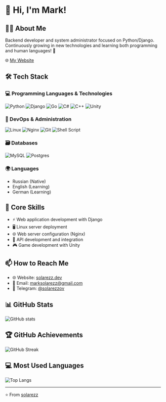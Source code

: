 # 👋 Hi, I'm Mark!

## 👨‍💻 About Me
Backend developer and system administrator focused on Python/Django. Continuously growing in new technologies and learning both programming and human languages! 🚀

🌐 [My Website](https://solarezz.dev)

## 🛠 Tech Stack

### 💻 Programming Languages & Technologies
![Python](https://img.shields.io/badge/python-3670A0?style=for-the-badge&logo=python&logoColor=ffdd54)
![Django](https://img.shields.io/badge/django-%23092E20.svg?style=for-the-badge&logo=django&logoColor=white)
![Go](https://img.shields.io/badge/go-%2300ADD8.svg?style=for-the-badge&logo=go&logoColor=white)
![C#](https://img.shields.io/badge/c%23-%23239120.svg?style=for-the-badge&logo=c-sharp&logoColor=white)
![C++](https://img.shields.io/badge/c++-%2300599C.svg?style=for-the-badge&logo=c%2B%2B&logoColor=white)
![Unity](https://img.shields.io/badge/unity-%23000000.svg?style=for-the-badge&logo=unity&logoColor=white)

### 🔧 DevOps & Administration
![Linux](https://img.shields.io/badge/Linux-FCC624?style=for-the-badge&logo=linux&logoColor=black)
![Nginx](https://img.shields.io/badge/nginx-%23009639.svg?style=for-the-badge&logo=nginx&logoColor=white)
![Git](https://img.shields.io/badge/git-%23F05033.svg?style=for-the-badge&logo=git&logoColor=white)
![Shell Script](https://img.shields.io/badge/shell_script-%23121011.svg?style=for-the-badge&logo=gnu-bash&logoColor=white)

### 🗃 Databases
![MySQL](https://img.shields.io/badge/mysql-%2300f.svg?style=for-the-badge&logo=mysql&logoColor=white)
![Postgres](https://img.shields.io/badge/postgres-%23316192.svg?style=for-the-badge&logo=postgresql&logoColor=white)

### 🌍 Languages
- Russian (Native)
- English (Learning)
- German (Learning)

## 🎯 Core Skills
- ⚡ Web application development with Django
- 🖥 Linux server deployment
- 🌐 Web server configuration (Nginx)
- 🔄 API development and integration
- 🎮 Game development with Unity

## 📫 How to Reach Me
- 🌐 Website: [solarezz.dev](https://solarezz.dev)
- 📧 Email: [marksolarezz@gmail.com](mailto:marksolarezz@gmail.com)
- 💬 Telegram: [@solarezzov](https://t.me/solarezzov)

## 📊 GitHub Stats

![GitHub stats](https://github-readme-stats.vercel.app/api?username=solarezz&show_icons=true&theme=tokyonight)

## 🏆 GitHub Achievements

![GitHub Streak](https://github-readme-streak-stats.herokuapp.com/?user=solarezz&theme=tokyonight)

## 💻 Most Used Languages

![Top Langs](https://github-readme-stats.vercel.app/api/top-langs/?username=solarezz&layout=compact&theme=tokyonight)

---
⭐️ From [solarezz](https://github.com/solarezz)
